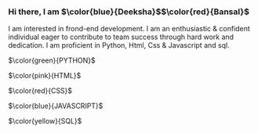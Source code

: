 ### Hi there, I am $\color{blue}{Deeksha}$$\color{red}{Bansal}$
I am interested in frond-end development. I am an enthusiastic & confident individual eager to contribute to team success through hard
work and dedication. I am proficient in Python, Html, Css & Javascript and sql.

$\color{green}{PYTHON}$

$\color{pink}{HTML}$

$\color{red}{CSS}$

$\color{blue}{JAVASCRIPT}$

$\color{yellow}{SQL}$




